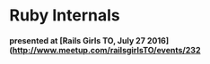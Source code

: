 # Ruby Internals
#### presented at [Rails Girls TO, July 27 2016](http://www.meetup.com/railsgirlsTO/events/232